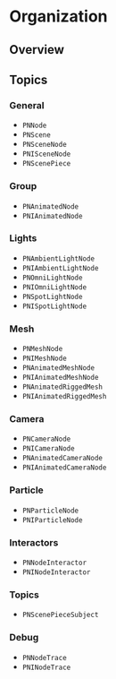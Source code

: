 # Organization

<!--summary-->

## Overview

<!--overview-->

## Topics

### General
- ``PNNode``
- ``PNScene``
- ``PNSceneNode``
- ``PNISceneNode``
- ``PNScenePiece``

### Group
- ``PNAnimatedNode``
- ``PNIAnimatedNode``

### Lights
- ``PNAmbientLightNode``
- ``PNIAmbientLightNode``
- ``PNOmniLightNode``
- ``PNIOmniLightNode``
- ``PNSpotLightNode``
- ``PNISpotLightNode``

### Mesh
- ``PNMeshNode``
- ``PNIMeshNode``
- ``PNAnimatedMeshNode``
- ``PNIAnimatedMeshNode``
- ``PNAnimatedRiggedMesh``
- ``PNIAnimatedRiggedMesh``

### Camera
- ``PNCameraNode``
- ``PNICameraNode``
- ``PNAnimatedCameraNode``
- ``PNIAnimatedCameraNode``

### Particle
- ``PNParticleNode``
- ``PNIParticleNode``

### Interactors
- ``PNNodeInteractor``
- ``PNINodeInteractor``

### Topics
- ``PNScenePieceSubject``

### Debug
- ``PNNodeTrace``
- ``PNINodeTrace``
